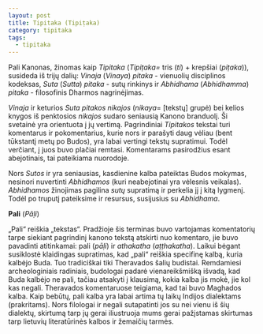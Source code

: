 ```yaml
---
layout: post
title: Tipitaka (Tipiṭaka)
category: tipitaka
tags:
  - tipitaka
---
```

Pali Kanonas, žinomas kaip _Tipitaka_ (_Tipiṭaka=_ tris (_ti_) + krepšiai (_piṭaka_)), susideda iš trijų dalių: _Vinaja_ (_Vinaya_) _pitaka_ - vienuolių disciplinos kodeksas, _Suta_ (_Sutta_) _pitaka_ - sutų rinkinys ir _Abhidhama_ (_Abhidhamma_) _pitaka_ - filosofinis Dharmos nagrinėjimas.

_Vinaja_ ir keturios _Suta pitakos nikajos_ (_nikaya_= \[tekstų] grupė) bei kelios knygos iš penktosios _nikajos_ sudaro seniausią Kanono branduolį. Ši svetainė yra orientuota į jų vertimą. Pagrindiniai _Tipitakos_ tekstai turi komentarus ir pokomentarius, kurie nors ir parašyti daug vėliau (bent tūkstantį metų po Budos), yra labai vertingi tekstų supratimui. Todėl verčiant, į juos buvo plačiai remtasi. Komentarams pasirodžius esant abejotinais, tai pateikiama nuorodoje.

Nors _Sutos_ ir yra seniausias, kasdienine kalba pateiktas Budos mokymas, nesinori nuvertinti _Abhidhamos_ (kuri neabejotinai yra vėlesnis veikalas). _Abhidhamos_ žinojimas pagilina _sutų_ supratimą ir perkelia jį į kitą lygmenį. Todėl po truputį pateiksime ir resursus, susijusius su _Abhidhama_.

**Pali** (_Pāḷi_)

„Pali“ reiškia „tekstas“. Pradžioje šis terminas buvo vartojamas komentatorių tarpe siekiant pagrindinį kanono tekstą atskirti nuo komentaro, jie buvo pavadinti atitinkamai: pali (_pāḷi_) ir _athakatha_ (_aṭṭhakatha_). Laikui bėgant susiklostė klaidingas supratimas, kad „pali“ reiškia specifinę kalbą, kuria kalbėjo Buda. Tuo tradiciškai tiki Theravados šalių budistai. Remdamiesi archeologiniais radiniais, budologai padarė vienareikšmišką išvadą, kad Buda kalbėjo ne pali, tačiau atsakyti į klausimą, kokia kalba jis mokė, jie kol kas negali. Theravados komentaruose teigiama, kad tai buvo Maghados kalba. Kaip bebūtų, pali kalba yra labai artima tų laikų Indijos dialektams (prakritams). Nors filologai ir negali sutapatinti jos su nei vienu iš šių dialektų, skirtumą tarp jų gerai iliustruoja mums gerai pažįstamas skirtumas tarp lietuvių literatūrinės kalbos ir žemaičių tarmės. 

<figure>
	<a href="{{ site.url }}/images/Tipitakos_sandara.png"><img src="{{ site.url }}/images/Tipitakos_sandara.png" alt=""></a>
</figure>
